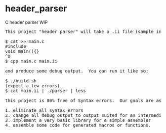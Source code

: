 # header_parser
C header parser WIP

<pre>
This project "header parser" will take a .ii file (sample included) from:

$ cat >> main.c
#include <stdio.h>
void main(){}
^D
$ cpp main.c main.ii

and produce some debug output.  You can run it like so:

$ ./build.sh
(expect a few errors)
$ cat main.ii | ./parser | less

this project is 80% free of Syntax errors.  Our goals are as follows:

1. eliminate all syntax errors
2. change all debug output to output suited for an intermediary language
3. implement a very basic library for a simple assembler
4. assemble some code for generated macros or functions.
</pre>
